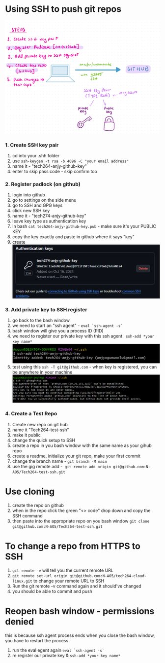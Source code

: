 # Using SSH to push git repos
![alt text](image-3.png)



### 1. Create SSH key pair

1. cd into your .shh folder
2. use ```ssh-keygen -t rsa -b 4096 -C "your email address"```
3. name it - "tech264-anjy-github-key"
4. enter to skip pass code - skip confirm too

### 2. Register padlock (on github)

1. login into github
2. go to settings on the side menu
3. go to SSH and GPG keys
4. click new SSH key
5. name it - "tech274-anjy-github-key"
6. leave key type as authentication key 
7. in bash ```cat tech264-anjy-github-key.pub``` - make sure it's your PUBLIC KEY
8. copy the key exactly and paste in github where it says "key"
9. create
![alt text](image.png)

### 3. Add private key to SSH register

1. go back to the bash window 
2. we need to start an "ssh agent" - ``` eval `ssh-agent -s` ```
3. bash window will give you a process ID (PID)
4. we need to register our private key with this ssh agent ``` ssh-add *your key name*``` 
 ![alt text](image-1.png)
5. test using this ```ssh -T git@github.com``` - when key is registered, you can be anywhere in your machine
 ![alt text](image-2.png)

### 4. Create a Test Repo

1. Create new repo on git hub
2. name it "Tech264-test-ssh"
3. make it public
4. change the quick setup to SSH
5. create a repo in you bash window with the same name as your gihub repo
6. create a readme, initialize your git repo, make your first commit 
7. change the branch name - ```git branch -M main```
8. use the gig remote add -``` git remote add origin git@github.com:N-AO5/Tech264-test-ssh.git```

# Use cloning

1. create the repo on github
2. when in the repo click the green "<> code" drop down and copy the SSH command 
3. then paste into the appropriate repo on you bash window ```git clone git@github.com:N-AO5/Tech264-test-ssh.git ```

# To change a repo from HTTPS to SSH  

1. ```git remote -v``` will tell you the current remote URL
2.  ```git remote set-url origin git@github.com:N-AO5/tech264-cloud-linux.git``` to change your remote URL to SSH
3.  Run the git remote -v command again and it should've changed
4.  you should be able to commit and push
   
# Reopen bash window - permissions denied
this is because ssh agent process ends when you close the bash window, you have to restart the process

1.  run the eval egent again  ``` eval `ssh-agent -s` ```
2.  re register our private key & ```ssh-add *your key name*```
   